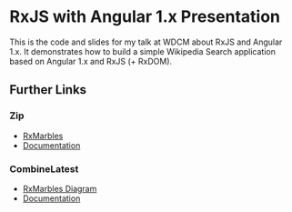 # RxJS with Angular 1.x Presentation

This is the code and slides for my talk at WDCM about RxJS and Angular 1.x. It demonstrates how to build
a simple Wikipedia Search application based on Angular 1.x and RxJS (+ RxDOM).

## Further Links

### Zip

- [RxMarbles](http://rxmarbles.com/#zip)
- [Documentation](https://github.com/Reactive-Extensions/RxJS/blob/master/doc/api/core/operators/zip.md)

### CombineLatest

- [RxMarbles Diagram](http://rxmarbles.com/#combineLatest)
- [Documentation](https://github.com/Reactive-Extensions/RxJS/blob/master/doc/api/core/operators/combinelatest.md)
